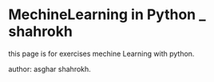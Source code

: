 # MechineLearning in Python _ shahrokh

this page is for exercises mechine Learning with python.

author:
asghar shahrokh.
